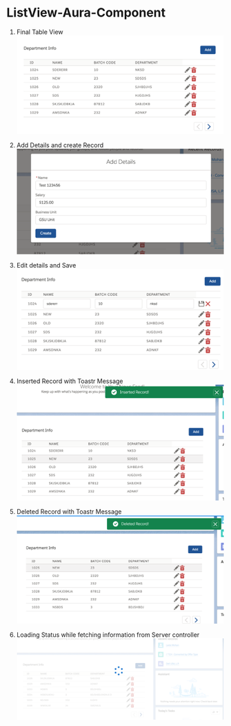 # ListView-Aura-Component

1) Final Table View 
![Screenshot](screens/1.png)

2) Add Details and create Record
![Screenshot](screens/2.png)

3) Edit details and Save
![Screenshot](screens/3.png)

4) Inserted Record with Toastr Message
![Screenshot](screens/4.png)

5) Deleted Record with Toastr Message
![Screenshot](screens/5.png)

6) Loading Status while fetching information from Server controller
![Screenshot](screens/6.png)
